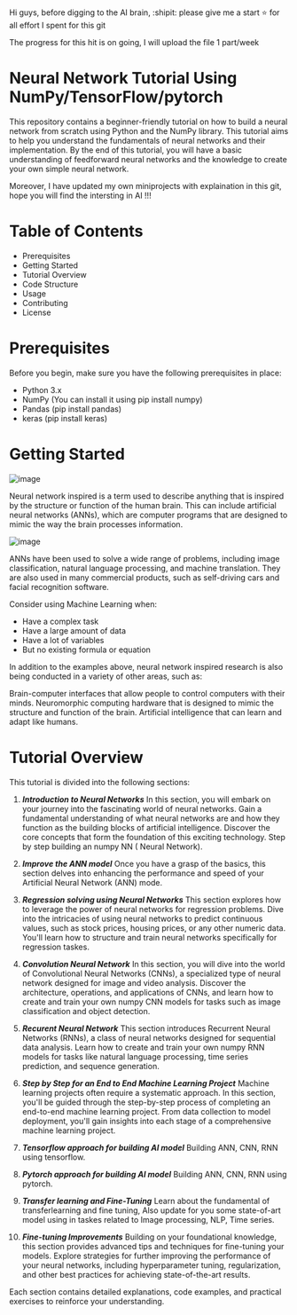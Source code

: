 Hi guys, before digging to the AI brain, :shipit: please give me a start :star: for all effort I spent for this git 

The progress for this hit is on going, I will upload the file 1 part/week
# Neural Network Tutorial Using NumPy/TensorFlow/pytorch
This repository contains a beginner-friendly tutorial on how to build a neural network from scratch using Python and the NumPy library. This tutorial aims to help you understand the fundamentals of neural networks and their implementation. By the end of this tutorial, you will have a basic understanding of feedforward neural networks and the knowledge to create your own simple neural network.

Moreover, I have updated my own miniprojects with explaination in this git, hope you will find the intersting in AI !!! 
# Table of Contents
* Prerequisites
* Getting Started
* Tutorial Overview
* Code Structure
* Usage
* Contributing
* License
# Prerequisites

Before you begin, make sure you have the following prerequisites in place:

* Python 3.x
* NumPy (You can install it using pip install numpy)
* Pandas (pip install pandas)
* keras (pip install keras)

# Getting Started
![image](https://github.com/LaiTheTrung/neural_network_numpy/assets/100464098/f3738863-c309-4d99-a7d7-3ec568276b4d)

Neural network inspired is a term used to describe anything that is inspired by the structure or function of the human brain. This can include artificial neural networks (ANNs), which are computer programs that are designed to mimic the way the brain processes information.

![image](https://github.com/LaiTheTrung/neural_network_numpy/assets/100464098/28e6d998-eabb-4945-a7b5-4aabe49ff6d5)


ANNs have been used to solve a wide range of problems, including image classification, natural language processing, and machine translation. They are also used in many commercial products, such as self-driving cars and facial recognition software.


Consider using Machine Learning when:
* Have a complex task
* Have a large amount of data
* Have a lot of variables
* But no existing formula or equation


In addition to the examples above, neural network inspired research is also being conducted in a variety of other areas, such as:

Brain-computer interfaces that allow people to control computers with their minds.
Neuromorphic computing hardware that is designed to mimic the structure and function of the brain.
Artificial intelligence that can learn and adapt like humans.
# Tutorial Overview
This tutorial is divided into the following sections:

1. ***Introduction to Neural Networks*** 
In this section, you will embark on your journey into the fascinating world of neural networks. Gain a fundamental understanding of what neural networks are and how they function as the building blocks of artificial intelligence. Discover the core concepts that form the foundation of this exciting technology. Step by step building an numpy NN ( Neural Network).


2. ***Improve the ANN model*** 
Once you have a grasp of the basics, this section delves into enhancing the performance and speed of your Artificial Neural Network (ANN) mode.



4. ***Regression solving using Neural Networks*** 
This section explores how to leverage the power of neural networks for regression problems. Dive into the intricacies of using neural networks to predict continuous values, such as stock prices, housing prices, or any other numeric data. You'll learn how to structure and train neural networks specifically for regression taskes.

5. ***Convolution Neural Network***
In this section, you will dive into the world of Convolutional Neural Networks (CNNs), a specialized type of neural network designed for image and video analysis. Discover the architecture, operations, and applications of CNNs, and learn how to create and train your own numpy CNN models for tasks such as image classification and object detection.

6. ***Recurent Neural Network***
This section introduces Recurrent Neural Networks (RNNs), a class of neural networks designed for sequential data analysis. Learn how to create and train your own numpy RNN models for tasks like natural language processing, time series prediction, and sequence generation.

7. ***Step by Step for an End to End Machine Learning Project*** 
Machine learning projects often require a systematic approach. In this section, you'll be guided through the step-by-step process of completing an end-to-end machine learning project. From data collection to model deployment, you'll gain insights into each stage of a comprehensive machine learning project.

8. ***Tensorflow approach for building AI model***
Building ANN, CNN, RNN using tensorflow.

9. ***Pytorch approach for building AI model***
Building ANN, CNN, RNN using pytorch.

10. ***Transfer learning and Fine-Tuning***
Learn about the fundamental of transferlearning and fine tuning, Also update for you some state-of-art model using in taskes related to Image processing, NLP, Time series.

11. ***Fine-tuning Improvements*** 
Building on your foundational knowledge, this section provides advanced tips and techniques for fine-tuning your models. Explore strategies for further improving the performance of your neural networks, including hyperparameter tuning, regularization, and other best practices for achieving state-of-the-art results.

Each section contains detailed explanations, code examples, and practical exercises to reinforce your understanding.
